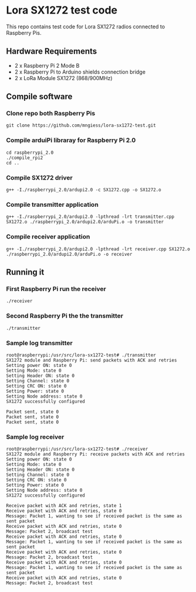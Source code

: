 # Lora SX1272 test code

This repo contains test code for Lora SX1272 radios connected to Raspberry Pis.

## Hardware Requirements

* 2 x Raspberry Pi 2 Mode B
* 2 x Raspberry Pi to Arduino shields connection bridge
* 2 x LoRa Module SX1272 (868/900MHz) 

## Compile software

### Clone repo both Raspberry Pis

    git clone https://github.com/mngiess/lora-sx1272-test.git

### Compile arduiPi libraray for Raspberry Pi 2.0

    cd raspberrypi_2.0
    ./compile_rpi2
    cd ..

### Compile SX1272 driver

    g++ -I./raspberrypi_2.0/ardupi2.0 -c SX1272.cpp -o SX1272.o
    
### Compile transmitter application

    g++ -I./raspberrypi_2.0/ardupi2.0 -lpthread -lrt transmitter.cpp SX1272.o ./raspberrypi_2.0/ardupi2.0/arduPi.o -o transmitter
    
### Compile receiver application

    g++ -I./raspberrypi_2.0/ardupi2.0 -lpthread -lrt receiver.cpp SX1272.o ./raspberrypi_2.0/ardupi2.0/arduPi.o -o receiver
  
  
## Running it

### First Raspberry Pi run the receiver

    ./receiver
    
### Second Raspberry Pi the the transmitter

    ./transmitter
    
### Sample log transmitter

    root@raspberrypi:/usr/src/lora-sx1272-test# ./transmitter 
    SX1272 module and Raspberry Pi: send packets with ACK and retries
    Setting power ON: state 0
    Setting Mode: state 0
    Setting Header ON: state 0
    Setting Channel: state 0
    Setting CRC ON: state 0
    Setting Power: state 0
    Setting Node address: state 0
    SX1272 successfully configured
    
    Packet sent, state 0
    Packet sent, state 0
    Packet sent, state 0
    
### Sample log receiver

    root@raspberrypi:/usr/src/lora-sx1272-test# ./receiver 
    SX1272 module and Raspberry Pi: receive packets with ACK and retries
    Setting power ON: state 0
    Setting Mode: state 0
    Setting Header ON: state 0
    Setting Channel: state 0
    Setting CRC ON: state 0
    Setting Power: state 0
    Setting Node address: state 0
    SX1272 successfully configured
    
    Receive packet with ACK and retries, state 1
    Receive packet with ACK and retries, state 0
    Message: Packet 1, wanting to see if received packet is the same as sent packet
    Receive packet with ACK and retries, state 0
    Message: Packet 2, broadcast test
    Receive packet with ACK and retries, state 0
    Message: Packet 1, wanting to see if received packet is the same as sent packet
    Receive packet with ACK and retries, state 0
    Message: Packet 2, broadcast test
    Receive packet with ACK and retries, state 0
    Message: Packet 1, wanting to see if received packet is the same as sent packet
    Receive packet with ACK and retries, state 0
    Message: Packet 2, broadcast test
